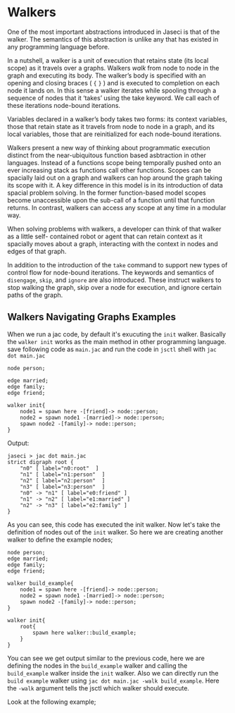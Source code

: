 # Walkers

One of the most important abstractions introduced in Jaseci is that of the walker. The
semantics of this abstraction is unlike any that has existed in any programming language
before.

In a nutshell, a walker is a unit of execution that retains state (its local scope) as it travels
over a graphs. Walkers *walk* from node to node in the graph and executing its body.
The walker’s body is specified with an opening and closing braces ( `{` `}` ) and is executed to
completion on each node it lands on. In this sense a walker iterates while spooling through a
sequence of nodes that it ‘takes’ using the take keyword. We call each of these iterations
node-bound iterations.

Variables declared in a walker’s body takes two forms: its context variables, those that
retain state as it travels from node to node in a graph, and its local variables, those that are
reinitialized for each node-bound iterations.

Walkers present a new way of thinking about programmatic execution distinct from the
near-ubiquitous function based asbtraction in other languages. Instead of a functions scope
being temporally pushed onto an ever increasing stack as functions call other functions.
Scopes can be spacially laid out on a graph and walkers can hop around the graph taking its
scope with it. A key difference in this model is in its introduction of data spacial problem
solving. In the former function-based model scopes become unaccessible upon the sub-call of
a function until that function returns. In contrast, walkers can access any scope at any time
in a modular way.

When solving problems with walkers, a developer can think of that walker as a little self-
contained robot or agent that can retain context as it spacially moves about a graph,
interacting with the context in nodes and edges of that graph.

In addition to the introduction of the `take` command to support new types of control flow for node-bound iterations. The keywords and semantics of `disengage`, `skip`, and `ignore` are also introduced. These instruct walkers to stop walking the graph, skip over a node for execution, and ignore certain paths of the graph.

## Walkers Navigating Graphs Examples

When we run a jac code, by default it's exucuting the `init` walker. Basically the `walker init` works as the main method in other programming language. save following code as `main.jac` and run the code in `jsctl` shell with `jac dot main.jac`

```
node person;

edge married;
edge family;
edge friend;

walker init{
    node1 = spawn here -[friend]-> node::person;
    node2 = spawn node1 -[married]-> node::person;
    spawn node2 -[family]-> node::person;
}
```

Output:

```
jaseci > jac dot main.jac
strict digraph root {
    "n0" [ label="n0:root"  ]
    "n1" [ label="n1:person"  ]        
    "n2" [ label="n2:person"  ]        
    "n3" [ label="n3:person"  ]        
    "n0" -> "n1" [ label="e0:friend" ] 
    "n1" -> "n2" [ label="e1:married" ]
    "n2" -> "n3" [ label="e2:family" ] 
}
```
As you can see, this code has executed the init walker. Now let's take the definition of nodes out of the `init` walker. So here we are creating another walker to define the example nodes; 

```
node person;
edge married;
edge family;
edge friend;

walker build_example{
    node1 = spawn here -[friend]-> node::person;
    node2 = spawn node1 -[married]-> node::person;
    spawn node2 -[family]-> node::person;
}

walker init{
    root{
        spawn here walker::build_example;
    }
}
```

You can see we get output similar to the previous code, here we are defining the nodes in the `build_example` walker and calling the `build_example` walker inside the `init` walker. Also we can directly run the `build example` walker using `jac dot main.jac -walk build_example`. Here the `-walk` argument tells the jsctl which walker should execute.

Look at the following example;

```

```
